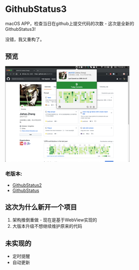 # GithubStatus3
macOS APP，检查当日在github上提交代码的次数 - 这次是全新的GithubStatus3!

没错，我又重构了。

## 预览
<img src="https://raw.githubusercontent.com/zjhch123/GithubStatus3/master/assets/preview.png" width="400"/>

### 老版本:
* [GithubStatus2](https://github.com/zjhch123/GithubStatus2)
* [GithubStatus](https://github.com/zjhch123/GithubStatus)

## 这次为什么新开一个项目
1. 架构推倒重做 - 现在是基于WebView实现的
2. 大版本升级不想继续维护原来的代码

## 未实现的
 - 定时提醒
 - 自动更新
